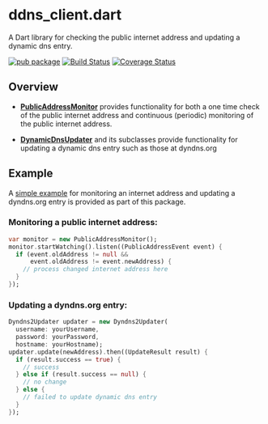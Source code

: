 # ddns_client.dart

A Dart library for checking the public internet address
and updating a dynamic dns entry.

[![pub package](https://img.shields.io/pub/v/ddns_client.svg)](https://pub.dartlang.org/packages/ddns_client)
[![Build Status](https://travis-ci.org/danrubel/ddns_client.dart.svg?branch=master)](https://travis-ci.org/danrubel/ddns_client.dart)
[![Coverage Status](https://coveralls.io/repos/danrubel/dart_ddns_client/badge.svg?branch=master)](https://coveralls.io/r/danrubel/dart_ddns_client?branch=master)

## Overview

 * __[PublicAddressMonitor](lib/public_address.dart)__ 
   provides functionality for both
   a one time check of the public internet address
   and continuous (periodic) monitoring of the public internet address.

 * __[DynamicDnsUpdater](lib/ddns_updater.dart)__ 
   and its subclasses provide functionality
   for updating a dynamic dns entry such as those at dyndns.org

## Example

A [simple example](example/simple_address_monitor.dart)
for monitoring an internet address and updating a dyndns.org entry
is provided as part of this package.

### Monitoring a public internet address:

```dart
var monitor = new PublicAddressMonitor();
monitor.startWatching().listen((PublicAddressEvent event) {
  if (event.oldAddress != null &&
      event.oldAddress != event.newAddress) {
    // process changed internet address here
  }
});
```

### Updating a dyndns.org entry:

```dart
Dyndns2Updater updater = new Dyndns2Updater(
  username: yourUsername,
  password: yourPassword,
  hostname: yourHostname);
updater.update(newAddress).then((UpdateResult result) {
  if (result.success == true) {
    // success
  } else if (result.success == null) {
    // no change
  } else {
    // failed to update dynamic dns entry
  }
});
```

